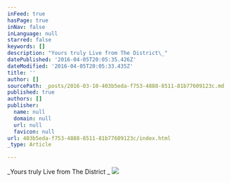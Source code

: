 ```yaml
---
inFeed: true
hasPage: true
inNav: false
inLanguage: null
starred: false
keywords: []
description: "Yours truly Live from The District\_"
datePublished: '2016-04-05T20:05:35.426Z'
dateModified: '2016-04-05T20:05:33.435Z'
title: ''
author: []
sourcePath: _posts/2016-03-10-403b5eda-f753-4888-8511-81b77609123c.md
published: true
authors: []
publisher:
  name: null
  domain: null
  url: null
  favicon: null
url: 403b5eda-f753-4888-8511-81b77609123c/index.html
_type: Article

---
```

_Yours truly Live from The District _
![](https://the-grid-user-content.s3-us-west-2.amazonaws.com/7bebb555-eec1-4176-99f2-62ed4d8af36a.jpg)